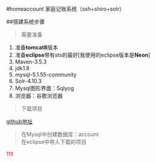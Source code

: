 
#homeaccount
家庭记账系统（ssh+shiro+solr）

##搭建系统步骤
  >需要准备  
  
   1.  准备**tomcat8**版本  
   2.  准备**eclipse**带有sts的最好\[我使用的eclipse版本是**Neon**\]  
   3.  Maven-3.5.3  
   4.  jdk1.8  
   5.  mysql-5.1.55-community  
   6.  Solr-4.10.3
   7.    Mysql图形界面：Sqlyog
   8.  浏览器：谷歌浏览器
   
   >下载项目  
   
   [github地址](https://github.com/jianghuxiaoao/homeaccount)  
   
   >在Mysql中创建数据库：account  
   >在eclipse中导入下载的项目  
   
 <font color=#FF0000>111</font>
